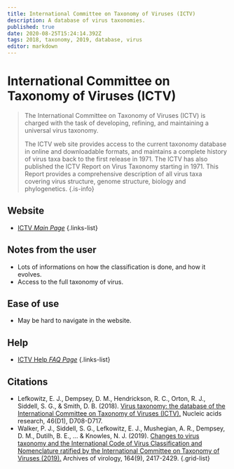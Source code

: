 ```yaml
---
title: International Committee on Taxonomy of Viruses (ICTV)
description: A database of virus taxonomies.
published: true
date: 2020-08-25T15:24:14.392Z
tags: 2018, taxonomy, 2019, database, virus
editor: markdown
---
```


# International Committee on Taxonomy of Viruses (ICTV)

> The International Committee on Taxonomy of Viruses (ICTV) is charged with the task of developing, refining, and maintaining a universal virus taxonomy.
>
> The ICTV web site provides access to the current taxonomy database in online and downloadable formats, and maintains a complete history of virus taxa back to the first release in 1971. The ICTV has also published the ICTV Report on Virus Taxonomy starting in 1971. This Report provides a comprehensive description of all virus taxa covering virus structure, genome structure, biology and phylogenetics.
{.is-info}

 

## Website 

- [ICTV *Main Page*](https://talk.ictvonline.org/)
 {.links-list}


## Notes from the user
- Lots of informations on how the classification is done, and how it evolves.
- Access to the full taxonomy of virus.
 
## Ease of use
- May be hard to navigate in the website.

## Help

- [ICTV Help *FAQ Page*](https://talk.ictvonline.org/information/w/faq)
 {.links-list}


## Citations

- Lefkowitz, E. J., Dempsey, D. M., Hendrickson, R. C., Orton, R. J., Siddell, S. G., & Smith, D. B. (2018). [Virus taxonomy: the database of the International Committee on Taxonomy of Viruses (ICTV).](https://academic.oup.com/nar/article/46/D1/D708/4508876) Nucleic acids research, 46(D1), D708-D717.
- Walker, P. J., Siddell, S. G., Lefkowitz, E. J., Mushegian, A. R., Dempsey, D. M., Dutilh, B. E., ... & Knowles, N. J. (2019). [Changes to virus taxonomy and the International Code of Virus Classification and Nomenclature ratified by the International Committee on Taxonomy of Viruses (2019).](https://link.springer.com/article/10.1007/s00705-019-04306-w) Archives of virology, 164(9), 2417-2429.
{.grid-list}
